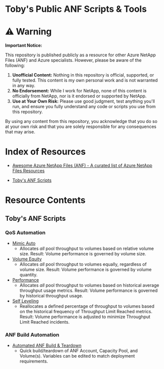 # Toby's Public ANF Scripts & Tools

# ⚠️ Warning

**Important Notice:**

This repository is published publicly as a resource for other Azure NetApp Files (ANF) and Azure specialists. However, please be aware of the following:

1. **Unofficial Content:** Nothing in this repository is official, supported, or fully tested. This content is my own personal work and is not warranted in any way.
2. **No Endorsement:** While I work for NetApp, none of this content is officially from NetApp, nor is it endorsed or supported by NetApp.
3. **Use at Your Own Risk:** Please use good judgment, test anything you'll run, and ensure you fully understand any code or scripts you use from this repository.

By using any content from this repository, you acknowledge that you do so at your own risk and that you are solely responsible for any consequences that may arise.

# Index of Resources

- [Awesome Azure NetApp Files (ANF) - A curated list of Azure NetApp Files Resources](https://github.com/ANFTechTeam/awesome-anf)

- [Toby's ANF Scripts](#tobys-anf-scripts)

# Resource Contents

## Toby's ANF Scripts

### QoS Automation

- [Mimic Auto](https://github.com/tvanroo/public-anf-toolbox/blob/main/ANF%20QoS%20Mimic%20Auto/ANF-QoS-Autoscale-MimicAuto.ps1)
    - Allocates _all_ pool throughput to volumes based on relative volume size. Result: Volume performance is governed by volume size.
- [Volume Equity](https://github.com/tvanroo/public-anf-toolbox/blob/main/ANF%20QoS%20Volume%20Equity/ANF-QoS-Autoscale-VolumeEquity.ps1)
    - Allocates _all_ pool throughput to volumes equally, regardless of volume size. Result: Volume performance is governed by volume quantity.
- [Performance](https://github.com/tvanroo/public-anf-toolbox/blob/main/ANF%20QoS%20Performance/ANF-QoS-Autoscale-PerformanceBased.ps1)
    - Allocates _all_ pool throughput to volumes based on historical average throughput usage metrics. Result: Volume performance is governed by historical throughput usage.
- [Self Leveling](https://github.com/tvanroo/public-anf-toolbox/blob/main/ANF%20QoS%20Self%20Leveling/ANF-QoS-Autoscale-SelfLeveling.ps1)
    - Reallocates a defined percentage of throughput to volumes based on the historical frequency of Throughput Limit Reached metrics. Result: Volume performance is adjusted to minimize Throughput Limit Reached incidents.

### ANF Build Automation

- [Automated ANF Build & Teardown](https://github.com/tvanroo/public-anf-toolbox/blob/main/Automated%20Build%20and%20Teardown/ANF-Auto-Build-Teardown.ps1)
    - Quick build/teardown of ANF Account, Capacity Pool, and Volume(s). Variables can be edited to match deployment requirements.